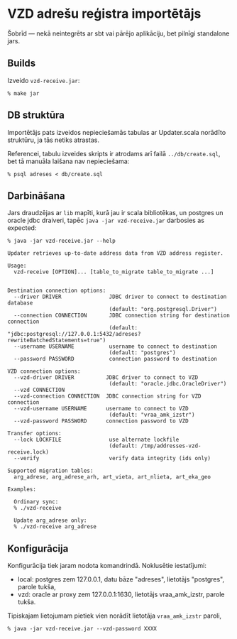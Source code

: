 # VZD adrešu reģistra importētājs

Šobrīd — nekā neintegrēts ar sbt vai pārējo aplikāciju, bet pilnīgi standalone jars.

## Builds

Izveido `vzd-receive.jar`:

    % make jar

## DB struktūra

Importētājs pats izveidos nepieciešamās tabulas ar Updater.scala norādīto struktūru, ja tās netiks atrastas.

Referencei, tabulu izveides skripts ir atrodams arī failā `../db/create.sql`, bet tā manuāla laišana nav nepieciešama:

    % psql adreses < db/create.sql

## Darbināšana

Jars draudzējas ar `lib` mapīti, kurā jau ir scala bibliotēkas, un postgres un oracle jdbc draiveri, 
tapēc `java -jar vzd-receive.jar` darbosies as expected:

    % java -jar vzd-receive.jar --help

    Updater retrieves up-to-date address data from VZD address register.

    Usage:
      vzd-receive [OPTION]... [table_to_migrate table_to_migrate ...]


    Destination connection options:
      --driver DRIVER               JDBC driver to connect to destination database
                                    (default: "org.postgresql.Driver")
      --connection CONNECTION       JDBC connection string for destination connection
                                    (default: "jdbc:postgresql://127.0.0.1:5432/adreses?rewriteBatchedStatements=true")
      --username USERNAME           username to connect to destination
                                    (default: "postgres")
      --password PASSWORD           connection password to destination

    VZD connection options:
      --vzd-driver DRIVER          JDBC driver to connect to VZD
                                    (default: "oracle.jdbc.OracleDriver")
      --vzd CONNECTION
      --vzd-connection CONNECTION  JDBC connection string for VZD connection
      --vzd-username USERNAME      username to connect to VZD
                                    (default: "vraa_amk_izstr")
      --vzd-password PASSWORD      connection password to VZD

    Transfer options:
      --lock LOCKFILE               use alternate lockfile
                                    (default: /tmp/addresses-vzd-receive.lock)
      --verify                      verify data integrity (ids only)

    Supported migration tables:
      arg_adrese, arg_adrese_arh, art_vieta, art_nlieta, art_eka_geo

    Examples:

      Ordinary sync:
      % ./vzd-receive

      Update arg_adrese only:
      % ./vzd-receive arg_adrese


      

## Konfigurācija

Konfigurācija tiek jaram nodota komandrindā. Noklusētie iestatījumi:

- local: postgres zem 127.0.0.1, datu bāze "adreses", lietotājs "postgres", parole tukša,
- vzd: oracle ar proxy zem 127.0.0.1:1630, lietotājs vraa_amk_izstr, parole tukša.

Tipiskajam lietojumam pietiek vien norādīt lietotāja `vraa_amk_izstr` paroli,

    % java -jar vzd-receive.jar --vzd-password XXXX


